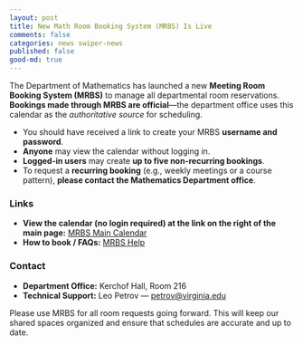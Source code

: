 ```yaml
---
layout: post
title: New Math Room Booking System (MRBS) Is Live
comments: false
categories: news swiper-news
published: false
good-md: true
---
```


The Department of Mathematics has launched a new **Meeting Room Booking System (MRBS)** to manage all departmental room reservations. **Bookings made through MRBS are official**—the department office uses this calendar as the *authoritative source* for scheduling.

* You should have received a link to create your MRBS **username and password**.
* **Anyone** may view the calendar without logging in.
* **Logged-in users** may create **up to five non-recurring bookings**.
* To request a **recurring booking** (e.g., weekly meetings or a course pattern), **please contact the Mathematics Department office**.

### Links

* **View the calendar (no login required) at the link on the right of the main page:** [MRBS Main Calendar](https://math.virginia.edu/mrbs/index.php)
* **How to book / FAQs:** [MRBS Help](https://math.virginia.edu/mrbs/help-uva.php)

### Contact

* **Department Office:** Kerchof Hall, Room 216
* **Technical Support:** Leo Petrov — [petrov@virginia.edu](mailto:petrov@virginia.edu)

Please use MRBS for all room requests going forward. This will keep our shared spaces organized and ensure that schedules are accurate and up to date.
